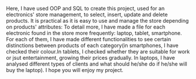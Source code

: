 Here, I have used OOP and SQL to create this project, used for an electronics' store management, to select, insert, update and delete products. It is practical as it is easy to use and manage the store depending on products' attributes:
To detail more, I have made a file for each electronic found in the store more frequently: laptop, tablet, smartphone. For each of them, I have made different functionalities to see certain distinctions between products of each category(in smartphones, I have checked their colour.In tablets, I checked whether they are suitable for work or jsut entertainment, growing their prices gradually. In laptops, I have analysed different types of clients and what should he/she do if he/she will buy the laptop). I hope you will enjoy my project. 
